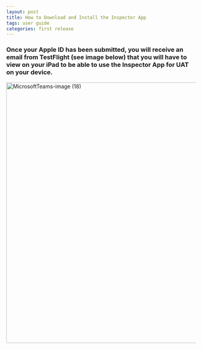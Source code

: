 ```yaml
---
layout: post
title: How to Download and Install the Inspector App
tags: user guide
categories: first release
---
```

### **Once your Apple ID has been submitted, you will receive an email from TestFlight (see image below) that you will have to view on your iPad to be able to use the Inspector App for UAT on your device.** 

<img width="692" alt="MicrosoftTeams-image (18)" src="https://user-images.githubusercontent.com/82533918/115172112-86131900-a092-11eb-835b-48a3559a8a3c.png">


